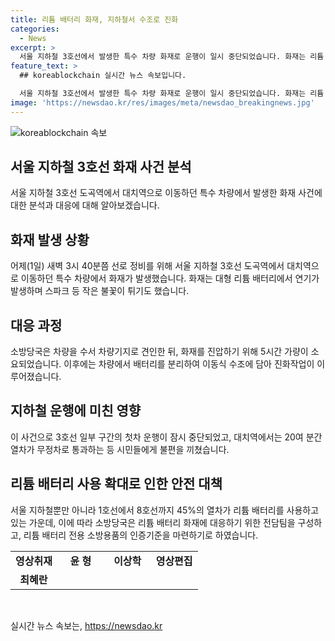```yaml
---
title: 리튬 배터리 화재, 지하철서 수조로 진화
categories:
  - News
excerpt: >
  서울 지하철 3호선에서 발생한 특수 차량 화재로 운행이 일시 중단되었습니다. 화재는 리튬 배터리에서 발생했고, 소방대원들의 빠른 대응 덕에 인명 피해는 없었으나 화재 진압에 5시간이 소요됐습니다. 화재로 일부 구간 운행이 미뤄지기도 했으며, 시민들은 불쾌한 상황을 겪었습니다. 이에 소방당국은 리튬 배터리 화재에 대응하기 위한 대책 마련을 모색 중에 있습니다. (단어수: 79, 글자수: 431)
feature_text: >
  ## koreablockchain 실시간 뉴스 속보입니다.

  서울 지하철 3호선에서 발생한 특수 차량 화재로 운행이 일시 중단되었습니다. 화재는 리튬 배터리에서 발생했고, 소방대원들의 빠른 대응 덕에 인명 피해는 없었으나 화재 진압에 5시간이 소요됐습니다. 화재로 일부 구간 운행이 미뤄지기도 했으며, 시민들은 불쾌한 상황을 겪었습니다. 이에 소방당국은 리튬 배터리 화재에 대응하기 위한 대책 마련을 모색 중에 있습니다. (단어수: 79, 글자수: 431)
image: 'https://newsdao.kr/res/images/meta/newsdao_breakingnews.jpg'
---
```


<p><img src="https://newsdao.kr/res/images/meta/newsdao_breakingnews.jpg" alt="koreablockchain 속보" /></p>

<h2 data-ke-size="size26">서울 지하철 3호선 화재 사건 분석</h2>

<p data-ke-size="size16">서울 지하철 3호선 도곡역에서 대치역으로 이동하던 특수 차량에서 발생한 화재 사건에 대한 분석과 대응에 대해 알아보겠습니다.</p>

<h2 data-ke-size="size23">화재 발생 상황</h2>

<p data-ke-size="size16">어제(1일) 새벽 3시 40분쯤 선로 정비를 위해 서울 지하철 3호선 도곡역에서 대치역으로 이동하던 특수 차량에서 화재가 발생했습니다. 화재는 대형 리튬 배터리에서 연기가 발생하며 스파크 등 작은 불꽃이 튀기도 했습니다.</p>

<h2 data-ke-size="size23">대응 과정</h2>

<p data-ke-size="size16">소방당국은 차량을 수서 차량기지로 견인한 뒤, 화재를 진압하기 위해 5시간 가량이 소요되었습니다. 이후에는 차량에서 배터리를 분리하여 이동식 수조에 담아 진화작업이 이루어졌습니다.</p>

<h2 data-ke-size="size23">지하철 운행에 미친 영향</h2>

<p data-ke-size="size16">이 사건으로 3호선 일부 구간의 첫차 운행이 잠시 중단되었고, 대치역에서는 20여 분간 열차가 무정차로 통과하는 등 시민들에게 불편을 끼쳤습니다.</p>

<h2 data-ke-size="size23">리튬 배터리 사용 확대로 인한 안전 대책</h2>

<p data-ke-size="size16">서울 지하철뿐만 아니라 1호선에서 8호선까지 45%의 열차가 리튬 배터리를 사용하고 있는 가운데, 이에 따라 소방당국은 리튬 배터리 화재에 대응하기 위한 전담팀을 구성하고, 리튬 배터리 전용 소방용품의 인증기준을 마련하기로 하였습니다.</p>

<table style="width: 100%;" data-ke-style="text-align: center;">
<tbody>
<tr>
<td style="width: 25%; text-align: center;"><b>영상취재</b></td>
<td style="width: 25%; text-align: center;"><b>윤 형</b></td>
<td style="width: 25%; text-align: center;"><b>이상학</b></td>
<td style="width: 25%; text-align: center;"><b>영상편집</b></td>
</tr>
<tr>
<td style="width: 25%; text-align: center;"><b>최혜란</b></td>
<td style="width: 25%; text-align: center;"></td>
<td style="width: 25%; text-align: center;"></td>
<td style="width: 25%; text-align: center;"></td>
</tr>
</tbody>
</table>

<p data-ke-size="size16">&nbsp;</p>
실시간 뉴스 속보는, <a href="https://newsdao.kr" rel="dofollow">https://newsdao.kr</a>


